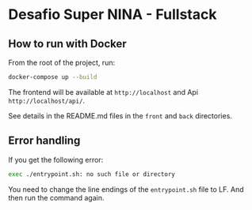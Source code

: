 # Desafio Super NINA - Fullstack

## How to run with Docker

From the root of the project, run:

```sh
docker-compose up --build
```

The frontend will be available at `http://localhost` and Api `http://localhost/api/`.

See details in the README.md files in the `front` and `back` directories.

## Error handling

If you get the following error:

```sh
exec ./entrypoint.sh: no such file or directory
```

You need to change the line endings of the `entrypoint.sh` file to LF.
And then run the command again.
